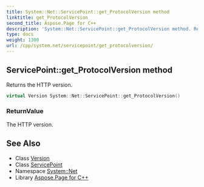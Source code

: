 ```yaml
---
title: System::Net::ServicePoint::get_ProtocolVersion method
linktitle: get_ProtocolVersion
second_title: Aspose.Page for C++
description: 'System::Net::ServicePoint::get_ProtocolVersion method. Returns the HTTP version in C++.'
type: docs
weight: 1300
url: /cpp/system.net/servicepoint/get_protocolversion/
---
```

## ServicePoint::get_ProtocolVersion method


Returns the HTTP version.

```cpp
virtual Version System::Net::ServicePoint::get_ProtocolVersion()
```


### ReturnValue

The HTTP version.

## See Also

* Class [Version](../../../system/version/)
* Class [ServicePoint](../)
* Namespace [System::Net](../../)
* Library [Aspose.Page for C++](../../../)
